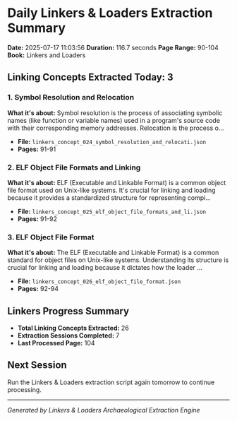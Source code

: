 # Daily Linkers & Loaders Extraction Summary
**Date:** 2025-07-17 11:03:56
**Duration:** 116.7 seconds
**Page Range:** 90-104
**Book:** Linkers and Loaders

## Linking Concepts Extracted Today: 3

### 1. Symbol Resolution and Relocation
**What it's about:** Symbol resolution is the process of associating symbolic names (like function or variable names) used in a program's source code with their corresponding memory addresses.  Relocation is the process o...

- **File:** `linkers_concept_024_symbol_resolution_and_relocati.json`
- **Pages:** 91-91

### 2. ELF Object File Formats and Linking
**What it's about:** ELF (Executable and Linkable Format) is a common object file format used on Unix-like systems.  It's crucial for linking and loading because it provides a standardized structure for representing compi...

- **File:** `linkers_concept_025_elf_object_file_formats_and_li.json`
- **Pages:** 91-92

### 3. ELF Object File Format
**What it's about:** The ELF (Executable and Linkable Format) is a common standard for object files on Unix-like systems.  Understanding its structure is crucial for linking and loading because it dictates how the loader ...

- **File:** `linkers_concept_026_elf_object_file_format.json`
- **Pages:** 92-94

## Linkers Progress Summary
- **Total Linking Concepts Extracted:** 26
- **Extraction Sessions Completed:** 7
- **Last Processed Page:** 104

## Next Session
Run the Linkers & Loaders extraction script again tomorrow to continue processing.

---
*Generated by Linkers & Loaders Archaeological Extraction Engine*
